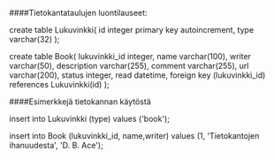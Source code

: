 ####Tietokantataulujen luontilauseet:

create table Lukuvinkki( 
id integer primary key autoincrement,
type varchar(32)
);


create table Book(
lukuvinkki_id integer, 
name varchar(100), 
writer varchar(50), 
description varchar(255), 
comment varchar(255), 
url varchar(200), 
status integer, read datetime, 
foreign key (lukuvinkki_id) 
	references Lukuvinkki(id)
); 

####Esimerkkejä tietokannan käytöstä

insert into Lukuvinkki (type) values ('book');

insert into Book (lukuvinkki_id, name,writer) values (1, 'Tietokantojen ihanuudesta', 'D. B. Ace');
